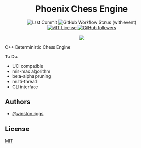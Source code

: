 <h1 align="center">Phoenix Chess Engine</h1>

<p align="center">
    <img alt="Last Commit" src="https://img.shields.io/github/last-commit/wriggs12/Phoenix-Chess-Engine">
    <img alt="GitHub Workflow Status (with event)" src="https://img.shields.io/github/actions/workflow/status/wriggs12/Phoenix-Chess-Engine/ci.yml">
    <br/>
    <a href="https://github.com/wriggs12/Phoenix-Chess-Engine/blob/master/LICENSE">
        <img src="https://img.shields.io/github/license/wriggs12/Phoenix-Chess-Engine" alt="MIT License">
    </a>
    <a href="https://github.com/wriggs12">
        <img alt="GitHub followers" src="https://img.shields.io/github/followers/wriggs12?style=social">
    </a>
    <br/>
    <br/>
    <img src="https://github.com/wriggs12/Phoenix-Chess-Engine/blob/master/phoenix%20logo.jpg">
</p>

C++ Deterministic Chess Engine

To Do:
- UCI compatible
- min-max algorithm
- beta-alpha pruning
- multi-thread
- CLI interface

## Authors

- [@winston riggs](https://github.com/wriggs12)


## License

[MIT](https://choosealicense.com/licenses/mit/)
